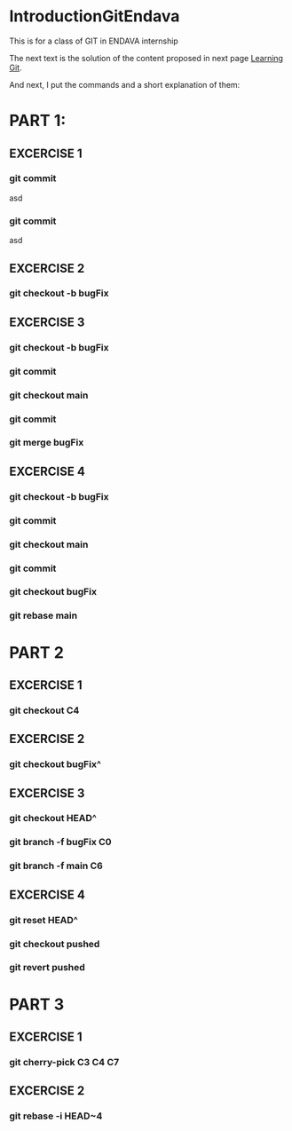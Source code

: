 # IntroductionGitEndava
This is for a class of GIT in ENDAVA internship

The next text is the solution of the content proposed in next page [Learning Git](https://learngitbranching.js.org/).

And next, I put the commands and a short explanation of them:

# PART 1:
## EXCERCISE 1
### git commit
asd
### git commit
asd

## EXCERCISE 2
### git checkout -b bugFix

## EXCERCISE 3
### git checkout -b bugFix
### git commit
### git checkout main
### git commit
### git merge bugFix

## EXCERCISE 4
### git checkout -b bugFix
### git commit
### git checkout main
### git commit
### git checkout bugFix
### git rebase main

# PART 2
## EXCERCISE 1
### git checkout C4

## EXCERCISE 2
### git checkout bugFix^

## EXCERCISE 3
### git checkout HEAD^
### git branch -f bugFix C0
### git branch -f main C6

## EXCERCISE 4
### git reset HEAD^
### git checkout pushed
### git revert pushed

# PART 3
## EXCERCISE 1
### git cherry-pick C3 C4 C7

## EXCERCISE 2
### git rebase -i HEAD~4